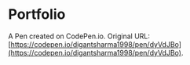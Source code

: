# Portfolio

A Pen created on CodePen.io. Original URL: [https://codepen.io/digantsharma1998/pen/dyVdJBo](https://codepen.io/digantsharma1998/pen/dyVdJBo).

